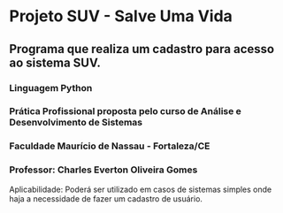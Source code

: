 # Projeto SUV - Salve Uma Vida

## Programa que realiza um cadastro para acesso ao sistema SUV.

### Linguagem Python 

### Prática Profissional proposta pelo curso de Análise e Desenvolvimento de Sistemas
### Faculdade Maurício de Nassau - Fortaleza/CE
### Professor: Charles Everton Oliveira Gomes

Aplicabilidade: Poderá ser utilizado em casos de sistemas simples onde haja a necessidade de fazer um cadastro de usuário.
